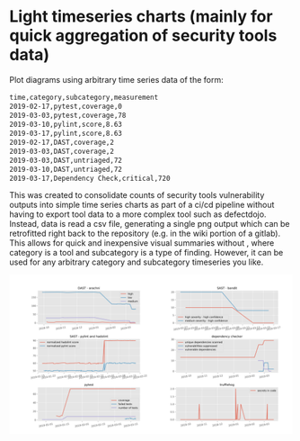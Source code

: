 # Light timeseries charts (mainly for quick aggregation of security tools data)

Plot diagrams using arbitrary time series data of the form:

``` csv
time,category,subcategory,measurement
2019-02-17,pytest,coverage,0
2019-03-03,pytest,coverage,78
2019-03-10,pylint,score,8.63
2019-03-17,pylint,score,8.63
2019-02-17,DAST,coverage,2
2019-03-03,DAST,coverage,2
2019-03-03,DAST,untriaged,72
2019-03-10,DAST,untriaged,72
2019-03-17,Dependency Check,critical,720

```

This was created to consolidate counts of security tools vulnerability outputs into simple time series charts as part of a ci/cd pipeline without having to export tool data to a more complex tool such as defectdojo. Instead, data is read a csv file, generating a single png output which can be retrofitted right back to the repository (e.g. in the wiki portion of a gitlab). This allows for quick and inexpensive visual summaries without , where category is a tool and subcategory is a type of finding.  However, it can be used for any arbitrary category and subcategory timeseries you like.

![Sample Output](sample_output/basic.png)


